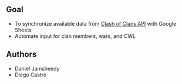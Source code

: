 ## Goal

 - To synchronize available data from [Clash of Clans API](https://developer.clashofclans.com/#/) with Google Sheets
 - Automate input for clan members, wars, and CWL
 
## Authors
 - Daniel Jamsheedy
 - Diego Castro

